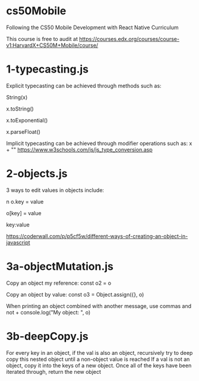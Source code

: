 # cs50Mobile
Following the CS50 Mobile Development with React Native Curriculum

This course is free to audit at https://courses.edx.org/courses/course-v1:HarvardX+CS50M+Mobile/course/

# 1-typecasting.js
Explicit typecasting can be achieved through methods such as:

String(x)

x.toString()

x.toExponential()

x.parseFloat()

Implicit typecasting can be achieved through modifier operations such as:
x + ""
https://www.w3schools.com/js/js_type_conversion.asp

# 2-objects.js
3 ways to edit values in objects include:

n o.key = value

o[key] = value

key:value

https://coderwall.com/p/p5cf5w/different-ways-of-creating-an-object-in-javascript

# 3a-objectMutation.js

Copy an object my reference:
const o2 = o

Copy an object by value:
const o3 = Object.assign({}, o)

When printing an object combined with another message, use commas and not +
console.log("My object: ", o)

# 3b-deepCopy.js

For every key in an object, if the val is also an object, recursively try to deep copy this nested object until a non-object value is reached If a val is not an object, copy it into the keys of a new object. Once all of the keys have been iterated through, return the new object

